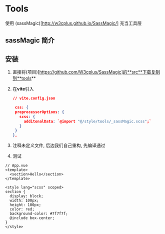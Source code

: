 # Tools

使用 (sassMagic)[http://w3cplus.github.io/SassMagic/] 充当工具层

## sassMagic 简介

## 安装

1. 直接将(项目)[https://github.com/W3cplus/SassMagic]的**src**下载复制到**tools**
2. 在**vite**引入

   ```json
   // vite.config.json

    css: {
    preprocessorOptions: {
      scss: {
        additonalData: `@import "@/style/tools/_sassMagic.scss";`
      }
    }
   },
   ```

3. 注释未定义文件, 后边我们自己重构, 先编译通过

4. 测试

```vue
// App.vue
<template>
  <section>Hello</section>
</template>

<style lang="scss" scoped>
section {
  display: block;
  width: 100px;
  height: 100px;
  color: red;
  background-color: #7f7f7f;
  @include box-center;
}
</style>
```
